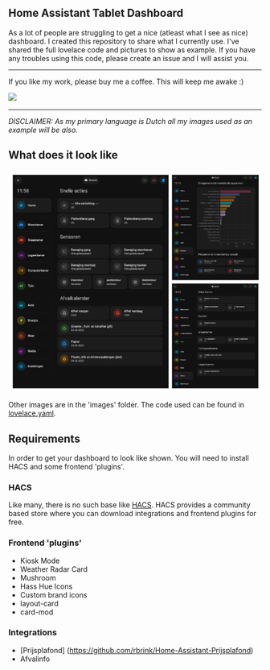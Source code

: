 ## Home Assistant Tablet Dashboard

As a lot of people are struggling to get a nice (atleast what I see as nice) dashboard. I created this repository to share what I currently use. I've shared the full lovelace code and pictures to show as example. If you have any troubles using this code, please create an issue and I will assist you.

- - -

If you like my work, please buy me a coffee. This will keep me awake :)

<a href="https://www.buymeacoffee.com/devsnow" target="_blank"><img src="https://www.buymeacoffee.com/assets/img/custom_images/orange_img.png"></a>

- - -

*DISCLAIMER: As my primary language is Dutch all my images used as an example will be also.*

## What does it look like

![Collage](/images/collage.png)

Other images are in the 'images' folder.
The code used can be found in [lovelace.yaml](lovelace.yaml).

## Requirements

In order to get your dashboard to look like shown. You will need to install HACS and some frontend 'plugins'.

### HACS

Like many, there is no such base like [HACS](https://hacs.xyz/). HACS provides a community based store where you can download integrations and frontend plugins for free.

### Frontend 'plugins'

- Kiosk Mode
- Weather Radar Card
- Mushroom
- Hass Hue Icons
- Custom brand icons
- layout-card
- card-mod

### Integrations
- [Prijsplafond] (https://github.com/rbrink/Home-Assistant-Prijsplafond)
- Afvalinfo
